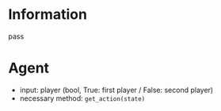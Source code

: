 # Information
pass

# Agent
- input: player (bool, True: first player / False: second player)
- necessary method: `get_action(state)`
